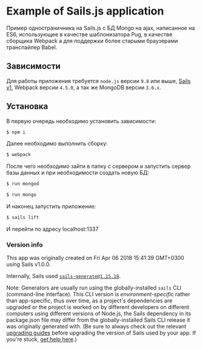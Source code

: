 # Example of Sails.js application

Пример одностраничника на Sails.js с БД Mongo на ajax, написанное на ES6, использующее в качестве шаблонизатора Pug, в качестве сборщика Webpack а для поддержки более старыми браузерами транспайлер Babel.

Зависимости
------------

Для работы приложения требуется `node.js` версии `9.8` или выше, [Sails v1](https://sailsjs.com), Webpack версии `4.5.0`, а так же MongoDB версии `3.6.x`.


Установка
----------------

В первую очередь необходимо установить зависимости:

```sh
$ npm i
```
Далее необходимо выполнить сборку:

```sh
$ webpack
```

После чего необходимо зайти в папку с сервером и запустить сервер базы данных и при необходимости создать новую БД:

```sh
$ run mongod
```

```sh
$ run mongo

```
И наконец запустить приложение:

```sh
$ sails lift
```
И перейти по адресу localhost:1337


### Version info

This app was originally created on Fri Apr 06 2018 15:41:39 GMT+0300 using Sails v1.0.0.



Internally, Sails used [`sails-generate@1.15.18`](https://github.com/balderdashy/sails-generate/tree/v1.15.18/lib/core-generators/new).

Note:  Generators are usually run using the globally-installed `sails` CLI (command-line interface).  This CLI version is _environment-specific_ rather than app-specific, thus over time, as a project's dependencies are upgraded or the project is worked on by different developers on different computers using different versions of Node.js, the Sails dependency in its package.json file may differ from the globally-installed Sails CLI release it was originally generated with.  (Be sure to always check out the relevant [upgrading guides](https://sailsjs.com/upgrading) before upgrading the version of Sails used by your app.  If you're stuck, [get help here](https://sailsjs.com/support).)


